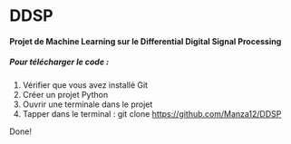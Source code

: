 # DDSP

#### Projet de Machine Learning sur le Differential Digital Signal Processing

##### Pour télécharger le code :

1) Vérifier que vous avez installé Git
2) Créer un projet Python
3) Ouvrir une terminale dans le projet
5) Tapper dans le terminal : git clone https://github.com/Manza12/DDSP

Done!